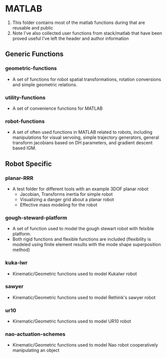 # MATLAB

1. This folder contains most of the matlab functions during that are reusable and public
2. Note I've also collected user functions from stack/matlab that have been proved useful I've left the header and author information


## Generic Functions

### geometric-functions
 * A set of functions for robot spatial transformations, rotation conversions and simple geometric relations. 

### utility-functions
 * A set of convenience functions for MATLAB
 
### robot-functions
 * A set of often used functions in MATLAB related to robots, including manipulations for visual servoing, simple trajectory generators, general transform jacobians based on DH parameters, and gradient descent based IGM.

## Robot Specific

### planar-RRR
 * A test folder for different tools with an example 3DOF planar robot 
     * Jacobian, Transforms inertia for simple robot
     * Visualizing a danger grid about a planar robot
     * Effective mass modeling for the robot 

### gough-steward-platform
 * A set of function used to model the gough stewart robot with felxible platform.
 * Both rigid functions and flexible functions are included (flexibility is modeled using finite element results with the mode shape superposition method) 

### kuka-lwr
 * Kinematic/Geometric functions used to model Kukalwr robot

### sawyer
 * Kinematic/Geometric functions used to model Rethink's sawyer robot

### ur10
 * Kinematic/Geometric functions used to model UR10 robot

### nao-actuation-schemes
 * Kinematic/Geometric functions used to model Nao robot cooperatively manipulating an object
